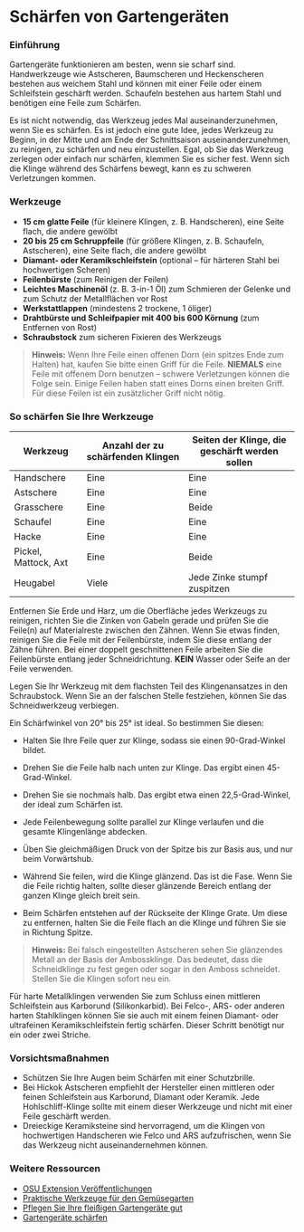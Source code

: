 # Schärfen von Gartengeräten

### Einführung

Gartengeräte funktionieren am besten, wenn sie scharf sind. Handwerkzeuge wie Astscheren, Baumscheren und Heckenscheren bestehen aus weichem Stahl und können mit einer Feile oder einem Schleifstein geschärft werden. Schaufeln bestehen aus hartem Stahl und benötigen eine Feile zum Schärfen.

Es ist nicht notwendig, das Werkzeug jedes Mal auseinanderzunehmen, wenn Sie es schärfen. Es ist jedoch eine gute Idee, jedes Werkzeug zu Beginn, in der Mitte und am Ende der Schnittsaison auseinanderzunehmen, zu reinigen, zu schärfen und neu einzustellen. Egal, ob Sie das Werkzeug zerlegen oder einfach nur schärfen, klemmen Sie es sicher fest. Wenn sich die Klinge während des Schärfens bewegt, kann es zu schweren Verletzungen kommen.

### Werkzeuge

- **15 cm glatte Feile** (für kleinere Klingen, z. B. Handscheren), eine Seite flach, die andere gewölbt
- **20 bis 25 cm Schruppfeile** (für größere Klingen, z. B. Schaufeln, Astscheren), eine Seite flach, die andere gewölbt
- **Diamant- oder Keramikschleifstein** (optional – für härteren Stahl bei hochwertigen Scheren)
- **Feilenbürste** (zum Reinigen der Feilen)
- **Leichtes Maschinenöl** (z. B. 3-in-1 Öl) zum Schmieren der Gelenke und zum Schutz der Metallflächen vor Rost
- **Werkstattlappen** (mindestens 2 trockene, 1 öliger)
- **Drahtbürste und Schleifpapier mit 400 bis 600 Körnung** (zum Entfernen von Rost)
- **Schraubstock** zum sicheren Fixieren des Werkzeugs

> **Hinweis:** Wenn Ihre Feile einen offenen Dorn (ein spitzes Ende zum Halten) hat, kaufen Sie bitte einen Griff für die Feile. **NIEMALS** eine Feile mit offenem Dorn benutzen – schwere Verletzungen können die Folge sein. Einige Feilen haben statt eines Dorns einen breiten Griff. Für diese Feilen ist ein zusätzlicher Griff nicht nötig.

### So schärfen Sie Ihre Werkzeuge


| Werkzeug                | Anzahl der zu schärfenden Klingen | Seiten der Klinge, die geschärft werden sollen        |
|-------------------------|-----------------------------------|-------------------------------------------------------|
| Handschere              | Eine                              | Eine                                                  |
| Astschere               | Eine                              | Eine                                                  |
| Grasschere              | Eine                              | Beide                                                 |
| Schaufel                | Eine                              | Eine                                                  |
| Hacke                   | Eine                              | Eine                                                  |
| Pickel, Mattock, Axt    | Eine                              | Beide                                                 |
| Heugabel                | Viele                             | Jede Zinke stumpf zuspitzen                           |


Entfernen Sie Erde und Harz, um die Oberfläche jedes Werkzeugs zu reinigen, richten Sie die Zinken von Gabeln gerade und prüfen Sie die Feile(n) auf Materialreste zwischen den Zähnen. Wenn Sie etwas finden, reinigen Sie die Feile mit der Feilenbürste, indem Sie diese entlang der Zähne führen. Bei einer doppelt geschnittenen Feile arbeiten Sie die Feilenbürste entlang jeder Schneidrichtung. **KEIN** Wasser oder Seife an der Feile verwenden.


Legen Sie Ihr Werkzeug mit dem flachsten Teil des Klingenansatzes in den Schraubstock. Wenn Sie an der falschen Stelle festziehen, können Sie das Schneidwerkzeug verbiegen.


Ein Schärfwinkel von 20° bis 25° ist ideal. So bestimmen Sie diesen:

- Halten Sie Ihre Feile quer zur Klinge, sodass sie einen 90-Grad-Winkel bildet.
- Drehen Sie die Feile halb nach unten zur Klinge. Das ergibt einen 45-Grad-Winkel.
- Drehen Sie sie nochmals halb. Das ergibt etwa einen 22,5-Grad-Winkel, der ideal zum Schärfen ist.


- Jede Feilenbewegung sollte parallel zur Klinge verlaufen und die gesamte Klingenlänge abdecken.
- Üben Sie gleichmäßigen Druck von der Spitze bis zur Basis aus, und nur beim Vorwärtshub.
- Während Sie feilen, wird die Klinge glänzend. Das ist die Fase. Wenn Sie die Feile richtig halten, sollte dieser glänzende Bereich entlang der ganzen Klinge gleich breit sein.
- Beim Schärfen entstehen auf der Rückseite der Klinge Grate. Um diese zu entfernen, halten Sie die Feile flach an die Klinge und führen Sie sie in Richtung Spitze.

> **Hinweis:** Bei falsch eingestellten Astscheren sehen Sie glänzendes Metall an der Basis der Ambossklinge. Das bedeutet, dass die Schneidklinge zu fest gegen oder sogar in den Amboss schneidet. Stellen Sie die Klingen sofort neu ein.


Für harte Metallklingen verwenden Sie zum Schluss einen mittleren Schleifstein aus Karborund (Silikonkarbid). Bei Felco-, ARS- oder anderen harten Stahlklingen können Sie sie auch mit einem feinen Diamant- oder ultrafeinen Keramikschleifstein fertig schärfen. Dieser Schritt benötigt nur ein oder zwei Striche.

### Vorsichtsmaßnahmen

- Schützen Sie Ihre Augen beim Schärfen mit einer Schutzbrille.
- Bei Hickok Astscheren empfiehlt der Hersteller einen mittleren oder feinen Schleifstein aus Karborund, Diamant oder Keramik. Jede Hohlschliff-Klinge sollte mit einem dieser Werkzeuge und nicht mit einer Feile geschärft werden.
- Dreieckige Keramiksteine sind hervorragend, um die Klingen von hochwertigen Handscheren wie Felco und ARS aufzufrischen, wenn Sie das Werkzeug nicht auseinandernehmen können.

### Weitere Ressourcen

- [OSU Extension Veröffentlichungen](https://catalog.extension.oregonstate.edu)
- [Praktische Werkzeuge für den Gemüsegarten](http://extension.oregonstate.edu/gardening/practical-tools-vegetable-gardener)
- [Pflegen Sie Ihre fleißigen Gartengeräte gut](http://extension.oregonstate.edu/gardening/take-good-care-hard-working-garden-tools)
- [Gartengeräte schärfen](http://extension.oregonstate.edu/benton/sites/default/files/sharpgdn_insights2012.pdf)
